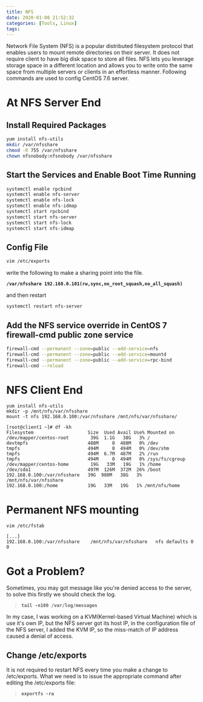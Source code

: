 ```yaml
---
title: NFS
date: 2020-01-08 21:52:32
categories: [Tools, Linux]
tags:
---
```

Network File System (NFS) is a popular distributed filesystem protocol that enables users to mount remote directories on their server. It does not require client to have big disk space to store all files. NFS lets you leverage storage space in a different location and allows you to write onto the same space from multiple servers or clients in an effortless manner. Following commands are used to config CentOS 7.6 server.

<!--more-->
# At NFS Server End

## Install Required Packages
```bash
yum install nfs-utils
mkdir /var/nfsshare
chmod -R 755 /var/nfsshare
chown nfsnobody:nfsnobody /var/nfsshare
```

## Start the Services and Enable Boot Time Running

```bash
systemctl enable rpcbind
systemctl enable nfs-server
systemctl enable nfs-lock
systemctl enable nfs-idmap
systemctl start rpcbind
systemctl start nfs-server
systemctl start nfs-lock
systemctl start nfs-idmap
```

## Config File

```bash
vim /etc/exports
```
write the following to make a sharing point into the file.

**`/var/nfsshare 192.168.0.101(rw,sync,no_root_squash,no_all_squash)`**

and then restart
```bash
systemctl restart nfs-server
```


## Add the NFS service override in CentOS 7 firewall-cmd public zone service

```bash
firewall-cmd --permanent --zone=public --add-service=nfs
firewall-cmd --permanent --zone=public --add-service=mountd
firewall-cmd --permanent --zone=public --add-service=rpc-bind
firewall-cmd --reload
```

# NFS Client End
```
yum install nfs-utils
mkdir -p /mnt/nfs/var/nfsshare
mount -t nfs 192.168.0.100:/var/nfsshare /mnt/nfs/var/nfsshare/
```
```
[root@client1 ~]# df -kh
Filesystem                    Size  Used Avail Use% Mounted on
/dev/mapper/centos-root        39G  1.1G   38G   3% /
devtmpfs                      488M     0  488M   0% /dev
tmpfs                         494M     0  494M   0% /dev/shm
tmpfs                         494M  6.7M  487M   2% /run
tmpfs                         494M     0  494M   0% /sys/fs/cgroup
/dev/mapper/centos-home        19G   33M   19G   1% /home
/dev/sda1                     497M  126M  372M  26% /boot
192.168.0.100:/var/nfsshare   39G  980M   38G   3% /mnt/nfs/var/nfsshare
192.168.0.100:/home           19G   33M   19G   1% /mnt/nfs/home
```

# Permanent NFS mounting

```
vim /etc/fstab
```

```
[...]
192.168.0.100:/var/nfsshare    /mnt/nfs/var/nfsshare   nfs defaults 0 0
```

# Got a Problem?

Sometimes, you may got message like you're denied access to the server, to solve this firstly we should check the log.


> **`tail -n100 /var/log/messages`**

In my case, I was working on a KVM(Kernel-based Virtual Machine) which is use it's own IP, but the NFS server got its host IP, in the configuration file of the NFS server, I added the KVM IP, so the miss-match of IP address caused a denial of access.

## Change /etc/exports

It is not required to restart NFS every time you make a change to /etc/exports. What we need is to issue the appropriate command after editing the /etc/exports file:

>  **`exportfs -ra`**
